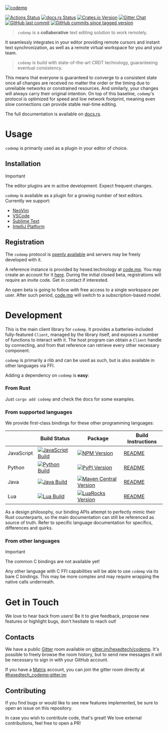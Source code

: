[![codemp](https://code.mp/static/banner.png)](https://code.mp)

[![Actions Status](https://github.com/hexedtech/codemp/actions/workflows/test.yml/badge.svg)](https://github.com/hexedtech/codemp/actions)
[![docs.rs Status](https://img.shields.io/docsrs/codemp)](https://docs.rs/codemp/)
[![Crates.io Version](https://img.shields.io/crates/v/codemp)](https://crates.io/crates/codemp)
[![Gitter Chat](https://img.shields.io/gitter/room/hexedtech/codemp)](https://gitter.im/hexedtech/codemp)
[![GitHub last commit](https://img.shields.io/github/last-commit/hexedtech/codemp)](https://github.com/hexedtech/codemp/commits/dev/)
[![GitHub commits since tagged version](https://img.shields.io/github/commits-since/hexedtech/codemp/v0.7.1)](https://github.com/hexedtech/codemp/releases/tag/v0.7.1)

> `codemp` is a **collaborative** text editing solution to work remotely.

It seamlessly integrates in your editor providing remote cursors and instant text synchronization,
as well as a remote virtual workspace for you and your team.

> `codemp` is build with state-of-the-art CRDT technology, guaranteeing eventual consistency.

This means that everyone is guaranteed to converge to a consistent state once all changes are received
no matter the order or the timing due to unreliable networks or constrained resources. And similarly, your
changes will always carry their original intention. On top of this baseline, `codemp`'s protocol is optimized for speed 
and low network footprint, meaning even slow connections can provide stable real-time editing.

The full documentation is available on [docs.rs](https://docs.rs/codemp/).

# Usage
`codemp` is primarily used as a plugin in your editor of choice.

## Installation
> [!IMPORTANT]
> The editor plugins are in active development. Expect frequent changes.

`codemp` is available as a plugin for a growing number of text editors. Currently we support:
 - [NeoVim](https://github.com/hexedtech/codemp-nvim)
 - [VSCode](https://github.com/hexedtech/codemp-vscode)
 - [Sublime Text](https://github.com/hexedtech/codemp-sublime)
 - [IntelliJ Platform](https://github.com/hexedtech/codemp-intellij)

## Registration
The `codemp` protocol is [openly available](https://github.com/hexedtech/codemp-proto/) and servers may be freely developed with it.

A reference instance is provided by hexed.technology at [code.mp](https://code.mp). You may create an account for it [here](https://code.mp/signup).
During the initial closed beta, registrations will require an invite code. Get in contact if interested.

An open beta is going to follow with free access to a single workspace per user.
After such period, [code.mp](https://code.mp) will switch to a subscription-based model.

# Development
This is the main client library for `codemp`. It provides a batteries-included fully-featured `Client`, managed by the library itself, and exposes a number of functions to interact with it. The host program can obtain a `Client` handle by connecting, and from that reference can retrieve every other necessary component.

`codemp` is primarily a rlib and can be used as such, but is also available in other languages via FFI.

Adding a dependency on `codemp` is **easy**:

### From Rust
Just `cargo add codemp` and check the docs for some examples.

### From supported languages
We provide first-class bindings for these other programming languages:


|            | Build Status                                                                                                                                                                | Package                                                                                                                                 | Build Instructions                    |
| ---------- | --------------------------------------------------------------------------------------------------------------------------------------------------------------------------- | --------------------------------------------------------------------------------------------------------------------------------------- | ------------------------------------- |
| JavaScript | [![JavaScript Build](https://github.com/hexedtech/codemp/actions/workflows/javascript.yml/badge.svg)](https://github.com/hexedtech/codemp/actions/workflows/javascript.yml) | [![NPM Version](https://img.shields.io/npm/v/codemp)](https://npmjs.org/package/codemp)                                                 | [README](./dist/README.md#javascript) |
| Python     | [![Python Build](https://github.com/hexedtech/codemp/actions/workflows/python.yml/badge.svg)](https://github.com/hexedtech/codemp/actions/workflows/python.yml)             | [![PyPI Version](https://img.shields.io/pypi/v/codemp)](https://pypi.org/project/codemp)                                                | [README](./dist/README.md#python)     |
| Java       | [![Java Build](https://github.com/hexedtech/codemp/actions/workflows/java.yml/badge.svg)](https://github.com/hexedtech/codemp/actions/workflows/java.yml)                   | [![Maven Central Version](https://img.shields.io/maven-central/v/mp.code/codemp)](https://central.sonatype.com/artifact/mp.code/codemp) | [README](./dist/README.md#java)       |
| Lua        | [![Lua Build](https://github.com/hexedtech/codemp/actions/workflows/lua.yml/badge.svg)](https://github.com/hexedtech/codemp/actions/workflows/lua.yml)                      | [![LuaRocks Version](https://img.shields.io/luarocks/v/alemi/codemp)](https://luarocks.org/modules/alemi/codemp)                        | [README](./dist/README.md#lua)        |



As a design philosophy, our binding APIs attempt to perfectly mimic their Rust counterparts, so the main documentation can still be referenced as source of truth.
Refer to specific language documentation for specifics, differences and quirks.

### From other languages
> [!IMPORTANT]
> The common C bindings are not available yet!

Any other language with C FFI capabilities will be able to use `codemp` via its bare C bindings.
This may be more complex and may require wrapping the native calls underneath.

# Get in Touch
We love to hear back from users! Be it to give feedback, propose new features or highlight bugs, don't hesitate to reach out!

## Contacts
We have a public [Gitter](https://gitter.im) room available on [gitter.im/hexedtech/codemp](https://gitter.im/hexedtech/codemp).
It's possible to freely browse the room history, but to send new messages it will be necessary to sign in with your GitHub account.

If you have a [Matrix](https://matrix.org) account, you can join the gitter room directly at [#hexedtech_codemp:gitter.im](https://matrix.to/#/#hexedtech_codemp:gitter.im)

## Contributing
If you find bugs or would like to see new features implemented, be sure to open an issue on this repository.

In case you wish to contribute code, that's great! We love external contributions, feel free to open a PR!
